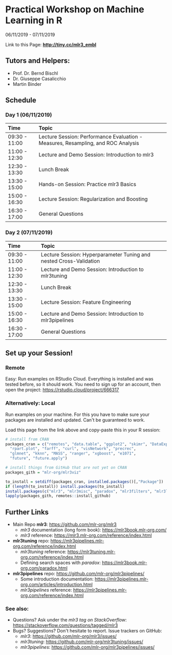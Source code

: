# Practical Workshop on Machine Learning in R

06/11/2019 - 07/11/2019

Link to this Page: **http://tiny.cc/mlr3_embl**

## Tutors and Helpers:

- Prof. Dr. Bernd Bischl
- Dr. Giuseppe Casalicchio
- Martin Binder

## Schedule

### Day 1 (06/11/2019)

| Time | Topic                        |
| :-   | :---------------             |
| 09:30 - 11:00 | Lecture Session: Performance Evaluation - Measures, Resampling, and ROC Analysis |
| 11:00 - 12:30 | Lecture and Demo Session: Introduction to mlr3 |
| 12:30 - 13:30 | Lunch Break |
| 13:30 - 15:00 | Hands-on Session: Practice mlr3 Basics |
| 15:00 - 16:30 | Lecture Session: Regularization and Boosting |
| 16:30 - 17:00 | General Questions |

### Day 2 (07/11/2019)

| Time | Topic                        |
| :-   | :---------------             |
| 09:30 - 11:00 | Lecture Session: Hyperparameter Tuning and nested Cross-Validation |
| 11:00 - 12:30 | Lecture and Demo Session: Introduction to mlr3tuning |
| 12:30 - 13:30 | Lunch Break |
| 13:30 - 15:00 | Lecture Session: Feature Engineering |
| 15:00 - 16:30 | Lecture and Demo Session: Introduction to mlr3pipelines |
| 16:30 - 17:00 | General Questions |

## Set up your Session!

### Remote

Easy: Run examples on RStudio Cloud. Everything is installed and was tested before, so it should work. 
You need to sign up for an account, then open the project: https://rstudio.cloud/project/666317

### Alternatively: Local

Run examples on your machine. For this you have to make sure your packages are installed and updated. Can't be guaranteed to work.

Load this page from the link above and copy-paste this in your R session:

```r
# install from CRAN
packages_cran = c("remotes", "data.table", "ggplot2", "skimr", "DataExplorer",
  "rpart.plot", "farff", "curl", "visNetwork", "precrec",
  "glmnet", "kknn", "MASS", "ranger", "xgboost", "e1071",
  "future", "future.apply")

# install things from GitHub that are not yet on CRAN
packages_gith = "mlr-org/mlr3viz"

to_install = setdiff(packages_cran, installed.packages()[,"Package"])
if (length(to_install)) install.packages(to_install)
install.packages(c("mlr3", "mlr3misc", "paradox", "mlr3filters", "mlr3learners"))
lapply(packages_gith, remotes::install_github)
```

## Further Links

- Main Repo **mlr3**: https://github.com/mlr-org/mlr3
  - *mlr3* documentation (long form book): https://mlr3book.mlr-org.com/
  - *mlr3* reference: https://mlr3.mlr-org.com/reference/index.html
- **mlr3tuning** repo: https://mlr3pipelines.mlr-org.com/reference/index.html
  - *mlr3tuning* reference: https://mlr3tuning.mlr-org.com/reference/index.html
  - Defining search spaces with *paradox*: https://mlr3book.mlr-org.com/paradox.html
- **mlr3pipelines** repo: https://github.com/mlr-org/mlr3pipelines/
  - Some introduction documentation: https://mlr3pipelines.mlr-org.com/articles/introduction.html
  - *mlr3pipelines* reference: <https://mlr3pipelines.mlr-org.com/reference/index.html>

### See also:
- Questions? Ask under the *mlr3 tag on StackOverflow*: https://stackoverflow.com/questions/tagged/mlr3
- Bugs? Suggestions? Don't hesitate to report. Issue trackers on GitHub:
  - *mlr3*: https://github.com/mlr-org/mlr3/issues/
  - *mlr3tuning*: https://github.com/mlr-org/mlr3tuning/issues/
  - *mlr3pipelines*: https://github.com/mlr-org/mlr3pipelines/issues/
